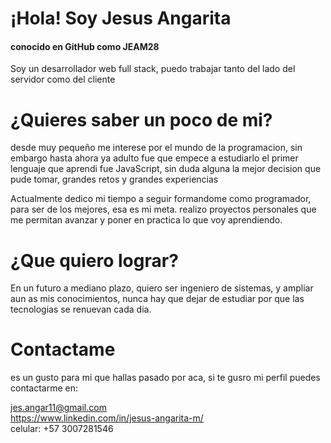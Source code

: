 <h1>¡Hola! Soy Jesus Angarita</h1>
<h4>conocido en GitHub como JEAM28</h4>

Soy un desarrollador web full stack, puedo trabajar tanto del lado del servidor como del cliente 

<h1>¿Quieres saber un poco de mi?</h1>

desde muy pequeño me interese por el mundo de la programacion, sin embargo hasta ahora ya adulto fue que empece a estudiarlo
el primer lenguaje que aprendi fue JavaScript, sin duda alguna la mejor decision que pude tomar, grandes retos y grandes experiencias

Actualmente dedico mi tiempo a seguir formandome como programador, para ser de los mejores, esa es mi meta. 
realizo proyectos personales que me permitan avanzar y poner en practica lo que voy aprendiendo.


<h1>¿Que quiero lograr?</h1>

En un futuro a mediano plazo, quiero ser ingeniero de sistemas, y ampliar aun as mis conocimientos, nunca hay que dejar de estudiar
por que las tecnologias se renuevan cada dia.

<h1>Contactame</h1>
es un gusto para mi que hallas pasado por aca, si te gusro mi perfil puedes contactarme en:

jes.angar11@gmail.com<br>
https://www.linkedin.com/in/jesus-angarita-m/<br>
celular: +57 3007281546
